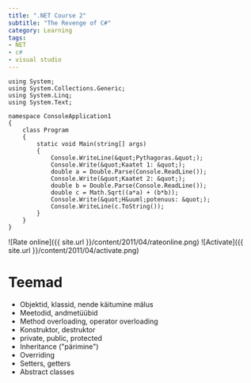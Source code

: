 ```yaml
---
title: ".NET Course 2"
subtitle: "The Revenge of C#"
category: Learning
tags:
- NET
- c#
- visual studio
---
```


```net
using System;
using System.Collections.Generic;
using System.Linq;
using System.Text;

namespace ConsoleApplication1
{
    class Program
    {
        static void Main(string[] args)
        {
            Console.WriteLine(&quot;Pythagoras.&quot;);
            Console.Write(&quot;Kaatet 1: &quot;);
            double a = Double.Parse(Console.ReadLine());
            Console.Write(&quot;Kaatet 2: &quot;);
            double b = Double.Parse(Console.ReadLine());
            double c = Math.Sqrt((a*a) + (b*b));
            Console.Write(&quot;H&uuml;potenuus: &quot;);
            Console.WriteLine(c.ToString());
        }
    }
}
```

![Rate online]({{ site.url }}/content/2011/04/rateonline.png)
![Activate]({{ site.url }}/content/2011/04/activate.png)

# Teemad

* Objektid, klassid, nende k&auml;itumine m&auml;lus
* Meetodid, andmet&uuml;&uuml;bid
* Method overloading, operator overloading
* Konstruktor, destruktor
* private, public, protected
* Inheritance (&quot;p&auml;rimine&quot;)
* Overriding
* Setters, getters
* Abstract classes

